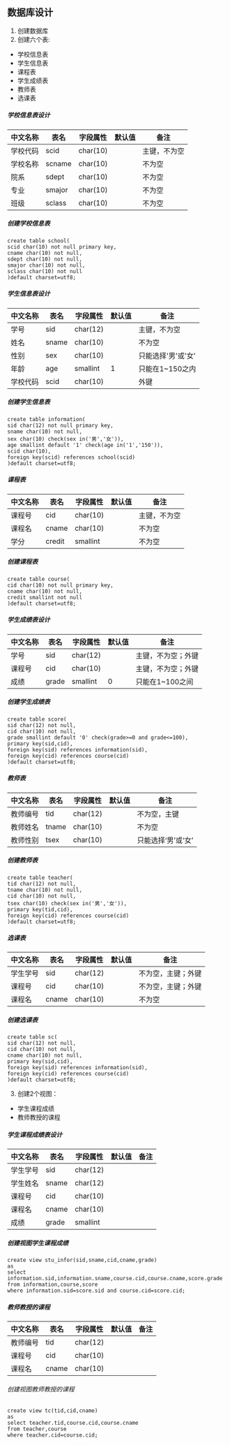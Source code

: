 ## 数据库设计

1. 创建数据库
2. 创建六个表:  
 * 学校信息表  
 * 学生信息表   
 * 课程表    
 * 学生成绩表       
 * 教师表     
 * 选课表
##### 学校信息表设计
| 中文名称 | 表名 | 字段属性 | 默认值 | 备注 |
|---------|-----|---------|--------|-----|  
| 学校代码 | scid | char(10) |   | 主键，不为空 |  
| 学校名称 | scname | char(10) |   | 不为空 |  
| 院系 | sdept | char(10) |   | 不为空 |  
| 专业 | smajor | char(10) |   | 不为空 |
| 班级 | sclass | char(10) |   | 不为空 | 
##### 创建学校信息表
```mysql
create table school(
scid char(10) not null primary key,
cname char(10) not null,
sdept char(10) not null,
smajor char(10) not null,
sclass char(10) not null
)default charset=utf8;
```
##### 学生信息表设计
| 中文名称 | 表名 | 字段属性 | 默认值 | 备注 |
|---------|-----|---------|--------|-----|  
| 学号 | sid | char(12) |   | 主键，不为空 |  
| 姓名 | sname | char(10) |   | 不为空 |  
| 性别 | sex | char(10) |   | 只能选择'男'或'女' |  
| 年龄 | age | smallint | 1 | 只能在1~150之内 |
| 学校代码 | scid | char(10) |   | 外键 |
##### 创建学生信息表
```mysql
create table information(
sid char(12) not null primary key,
sname char(10) not null,
sex char(10) check(sex in('男','女')),
age smallint default '1' check(age in('1','150')),
scid char(10),
foreign key(scid) references school(scid)
)default charset=utf8;
```
##### 课程表
| 中文名称 | 表名 | 字段属性 | 默认值 | 备注 |
|---------|-----|---------|--------|-----|  
| 课程号 | cid | char(10) |   | 主键，不为空 |  
| 课程名 | cname | char(10) |   | 不为空 |   
| 学分 | credit | smallint |  | 不为空 |
##### 创建课程表
```mysql
create table course(
cid char(10) not null primary key,
cname char(10) not null,
credit smallint not null
)default charset=utf8;
```
##### 学生成绩表设计
| 中文名称 | 表名 | 字段属性 | 默认值 | 备注 |
|---------|-----|---------|--------|-----|  
| 学号 | sid | char(12) |   | 主键，不为空；外键 |  
| 课程号 | cid | char(10) |   | 主键，不为空；外键 |   
| 成绩 | grade | smallint | 0 | 只能在1~100之间 |
##### 创建学生成绩表
```mysql
create table score(
sid char(12) not null,
cid char(10) not null,
grade smallint default '0' check(grade>=0 and grade<=100),
primary key(sid,cid),
foreign key(sid) references information(sid),
foreign key(cid) references course(cid)
)default charset=utf8;
```
##### 教师表
| 中文名称 | 表名 | 字段属性 | 默认值 | 备注 |
|---------|-----|---------|--------|-----|
| 教师编号 | tid | char(12) |   | 不为空，主键 |
| 教师姓名 | tname | char(10) |   | 不为空 |
| 教师性别 | tsex | char(10) |   |只能选择‘男’或‘女’ |
##### 创建教师表
```mysql
create table teacher(
tid char(12) not null,
tname char(10) not null,
cid char(10) not null,
tsex char(10) check(sex in('男','女')),
primary key(tid,cid),
foreign key(cid) references course(cid)
)default charset=utf8;
```
##### 选课表
| 中文名称 | 表名 | 字段属性 | 默认值 | 备注 |
|---------|-----|---------|--------|-----|
| 学生学号 | sid | char(12) |   | 不为空，主键；外键 |
| 课程号 | cid | char(10) |   | 不为空，主键；外键 |
| 课程名 | cname | char(10) |   | 不为空 |
##### 创建选课表
```mysql
create table sc(
sid char(12) not null,
cid char(10) not null,
cname char(10) not null,
primary key(sid,cid),
foreign key(sid) references information(sid),
foreign key(cid) references course(cid)
)default charset=utf8;
```
3. 创建2个视图： 
 * 学生课程成绩
 * 教师教授的课程
##### 学生课程成绩表设计
| 中文名称 | 表名 | 字段属性 | 默认值 | 备注 |
|---------|-----|---------|--------|-----|
| 学生学号 | sid | char(12) |   |   |
| 学生姓名 | sname | char(12) |   |   |
| 课程号 | cid | char(10) |   |   |
| 课程名 | cname | char(10) |   |   |
| 成绩 | grade | smallint |   |   |
##### 创建视图学生课程成绩
```mysql
create view stu_infor(sid,sname,cid,cname,grade)
as
select information.sid,information.sname,course.cid,course.cname,score.grade
from information,course,score
where information.sid=score.sid and course.cid=score.cid;
```
##### 教师教授的课程
| 中文名称 | 表名 | 字段属性 | 默认值 | 备注 |
|---------|-----|---------|--------|-----|
| 教师编号 | tid | char(12) |   |   |
| 课程号 | cid | char(10) |   |   |
| 课程名 | cname | char(10) |   |   |
###### 创建视图教师教授的课程
```mysql
create view tc(tid,cid,cname)
as
select teacher.tid,course.cid,course.cname
from teacher,course
where teacher.cid=course.cid;
```
